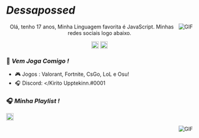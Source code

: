#                                                                    *Dessapossed*

<img align="right" alt="GIF" src="https://cdn.discordapp.com/attachments/753695405321224242/812062122245619733/Kirito560.gif" />
<p align="center"> Olá, tenho 17 anos, Minha Linguagem favorita é JavaScript. Minhas redes sociais logo abaixo.

</p>
<p align="center">
<a href="https://www.facebook.com/kirito.upptekinn/" target="blank"><img align="center" src="https://cdn.jsdelivr.net/npm/simple-icons@3.0.1/icons/facebook.svg" alt="Dessapossed" height="20" width="20" /></a>
<a href="https://www.instagram.com/dessapossed/?hl=pt-br" target="blank"><img align="center" src="https://cdn.jsdelivr.net/npm/simple-icons@3.0.1/icons/instagram.svg" alt="Dessapossed" height="20" width="20" /></a>
</p>

### 🌟 *Vem Joga Comigo !*

- 🎮 Jogos : Valorant, Fortnite, CsGo, LoL e Osu!
- 🎧 Discord: </Kirito Upptekinn.#0001

### 🎧 *Minha Playlist !*

</p>
<a href="https://open.spotify.com/playlist/3DuqWXqqP809p6W5yBrvXa" target="blank"><img align="center" src=https://cdn.jsdelivr.net/npm/simple-icons@3.0.1/icons/spotify.svg alt="Dessapossed" height="20" width="20" /></a>
</p>
<img align="right" alt="GIF" src="https://i.pinimg.com/originals/46/2e/87/462e8760149728015a5e671e05becc6d.gif" />
